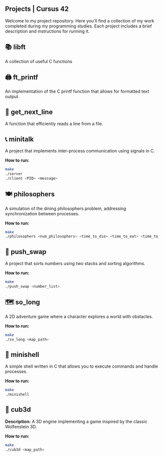 ## Projects | Cursus 42

Welcome to my project repository. Here you'll find a collection of my work completed during my programming studies. Each project includes a brief description and instructions for running it.

## 📚 libft

A collection of useful C functions

## 🖨️ ft_printf

An implementation of the C printf function that allows for formatted text output.

## 📄 get_next_line

A function that efficiently reads a line from a file.

## 📞 minitalk

A project that implements inter-process communication using signals in C.

**How to run:**
```bash
make
./server
./client <PID> <message>
```

## 🍽️ philosophers

A simulation of the dining philosophers problem, addressing synchronization between processes.

**How to run:**
```bash
make
./philosophers <num_philosophers> <time_to_die> <time_to_eat> <time_to_sleep>
```
## 🔀 push_swap

A project that sorts numbers using two stacks and sorting algorithms.

**How to run:**
```bash
make
./push_swap <number_list>
```

## 🗺️ so_long

A 2D adventure game where a character explores a world with obstacles.

**How to run:**
```bash
make
./so_long <map_path>
```
## 🐚 minishell

A simple shell written in C that allows you to execute commands and handle processes.

**How to run:**
```bash
make
./minishell
```

## 🚀 cub3d

**Description:** A 3D engine implementing a game inspired by the classic Wolfenstein 3D.

**How to run:**
```bash
make
./cub3d <map_path>
```

